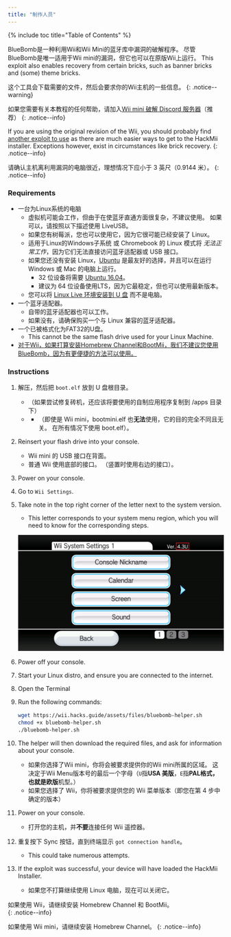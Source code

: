 ```yaml
---
title: "制作人员"
---
```


{% include toc title="Table of Contents" %}

BlueBomb是一种利用Wii和Wii Mini的蓝牙库中漏洞的破解程序。 尽管BlueBomb是唯一适用于Wii mini的漏洞，但它也可以在原版Wii上运行。 This exploit also enables recovery from certain bricks, such as banner bricks and (some) theme bricks.

这个工具会下载需要的文件，然后会要求你的Wii主机的一些信息。
{: .notice--warning}

如果您需要有关本教程的任何帮助，请加入[Wii mini 破解 Discord 服务器](https://discord.gg/6ryxnkS)（推荐）
{: .notice--info}

If you are using the original revision of the Wii, you should probably find [another exploit to use](get-started) as there are much easier ways to get to the HackMii installer. Exceptions however, exist in circumstances like brick recovery.
{: .notice--info}

请确认主机离利用漏洞的电脑很近，理想情况下应小于 3 英尺（0.9144 米）。
{: .notice--info}

### Requirements

* 一台为Linux系统的电脑
    * 虚拟机可能会工作，但由于在使蓝牙直通方面很复杂，不建议使用。 如果可以，请按照以下描述使用 LiveUSB。
    * 如果您有树莓派，您也可以使用它，因为它很可能已经安装了 Linux。
    * 适用于Linux的Windows子系统 或 Chromebook 的 Linux 模式将 *无法正常工作*，因为它们无法直接访问蓝牙适配器或 USB 接口。
    * 如果您还没有安装 Linux，[Ubuntu](https://ubuntu.com/download/desktop) 是最友好的选择，并且可以在运行 Windows 或 Mac 的电脑上运行。
        * 32 位设备将需要 [Ubuntu 16.04](http://releases.ubuntu.com/16.04/)。
        * 建议为 64 位设备使用LTS，因为它最稳定，但也可以使用最新版本。
    * 您可以将 [Linux Live 环境安装到 U 盘](https://ubuntu.com/tutorials/tutorial-create-a-usb-stick-on-windows#1-overview) 而不是电脑。
* 一个蓝牙适配器。
    * 自带的蓝牙适配器也可以工作。
    * 如果没有，请确保购买一个与 Linux 兼容的蓝牙适配器。
* 一个已被格式化为FAT32的U盘。
    * This cannot be the same flash drive used for your Linux Machine.
* [对于Wii，如果打算安装Homebrew Channel和BootMii，我们不建议您使用BlueBomb，因为有更便捷的方法可以使用。](https://bootmii.org/download/)

### Instructions

1. 解压，然后把 `boot.elf` 放到 U 盘根目录。
    + （如果尝试修复砖机，还应该将要使用的自制应用程序复制到 /apps 目录下）
    + - （即使是 Wii mini，bootmini.elf 也**无法**使用，它的目的完全不同且无关。 在所有情况下使用 boot.elf）。
1. Reinsert your flash drive into your console.
    + Wii mini 的 USB 接口在背面。
    + 普通 Wii 使用底部的接口。 （竖置时使用右边的接口）。
1. Power on your console.
1. Go to `Wii Settings`.
1. Take note in the top right corner of the letter next to the system version.
    + This letter corresponds to your system menu region, which you will need to know for the corresponding steps.

    ![](/images/wii/SystemMenuVersion.png)

1. Power off your console.
1. Start your Linux distro, and ensure you are connected to the internet.
1. Open the Terminal
1. Run the following commands:

    ```bash
    wget https://wii.hacks.guide/assets/files/bluebomb-helper.sh
    chmod +x bluebomb-helper.sh
    ./bluebomb-helper.sh
    ```

1. The helper will then download the required files, and ask for information about your console.
    + 如果你选择了Wii mini，你将会被要求提供你的Wii mini所属的区域。 这决定于Wii Menu版本号的最后一个字母（`U`指**USA 美版**，`E`指**PAL格式，也就是欧版**机型。）
    + 如果您选择了 Wii，你将被要求提供您的 Wii 菜单版本（即您在第 4 步中确定的版本）
1. Power on your console.
    + 打开您的主机，并**不要**连接任何 Wii 遥控器。
1. 重复按下 Sync 按钮，直到终端显示 `got connection handle`。
    + This could take numerous attempts.
1. If the exploit was successful, your device will have loaded the HackMii Installer.
    + 如果您不打算继续使用 Linux 电脑，现在可以关闭它。

如果使用 Wii，请继续安装 Homebrew Channel 和 BootMii。<br>
{: .notice--info}

如果使用 Wii mini，请继续安装 Homebrew Channel。
{: .notice--info}
